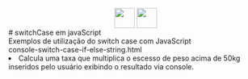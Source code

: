    <div style="display: inline_block" align="center"><br>   
     <img align="center" height="40" width="40" src="https://lksistemas.com.br/img/icons/JavaScript.svg">
     <img align="center" height="40" width="40" src="https://lksistemas.com.br/img/icons/HTML.svg">
</div>
# switchCase em javaScript<br/>
Exemplos de utilização do switch case com JavaScript
<br/>
console-switch-case-if-else-string.html<br/>
<li>Calcula uma taxa que multiplica o escesso de peso acima de 50kg inseridos pelo usuário exibindo o resultado via console.</li>
